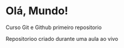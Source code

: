 # Olá, Mundo!
 Curso Git e Github primeiro repositorio

 Repositorioo criado durante uma aula ao vivo

